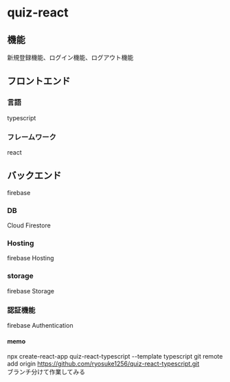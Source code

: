 # quiz-react

## 機能

新規登録機能、ログイン機能、ログアウト機能

## フロントエンド　

### 言語

typescript

### フレームワーク

react

## バックエンド

firebase

### DB

Cloud Firestore

### Hosting

firebase Hosting

### storage

firebase Storage

### 認証機能

firebase Authentication

#### memo
npx create-react-app quiz-react-typescript --template typescript
git remote add origin https://github.com/ryosuke1256/quiz-react-typescript.git <br>
ブランチ分けて作業してみる

